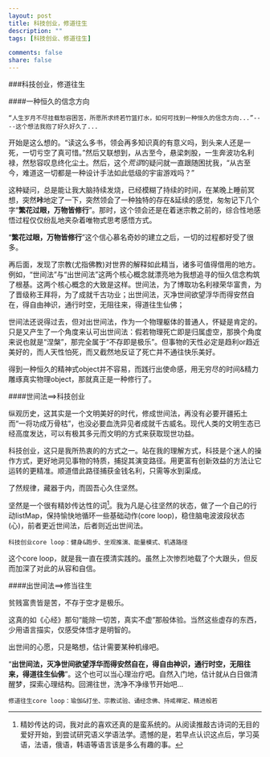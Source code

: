 ```yaml
---
layout: post
title: 科技创业，修道往生
description: ""
tags: [科技创业、修道往生]

comments: false
share: false
---
```



###科技创业，修道往生


####一种恒久的信念方向

	“人生岁月不尽挂载愁容困苦，所愿所求终若竹篮打水，如何可找到一种恒久的信念方向...”----这个想法我抱了好久好久了...


开始是这么想的。“读这么多书，领会再多知识真的有意义吗，到头来人还是一死，一切亏空了真可惜。”然后又联想到，从古至今，悬梁刺股，一生奔波功名利禄，然愁容叹息终化尘土。然后，这个*荒谬*的疑问就一直跟随困扰我，“从古至今，难道这一切都是一种设计手法如此低级的宇宙游戏吗？”

这种疑问，总是能让我大脑持续发烧，已经模糊了持续的时间，在某晚上睡前冥想，突然**咔**地定了一下，突然领会了一种独特的存在&延续的感觉，匆匆记下几个字“**繁花过眼，万物皆修行**”。那时，这个领会还是在着迷宗教之前的，综合性地感悟过程仅仅纷乱地夹杂着唯物式思考感悟方式。

“**繁花过眼，万物皆修行**”这个信心慕名奇妙的建立之后，一切的过程都好受了很多。

再后面，发现了宗教(尤指佛教)对世界的解释如此精当，诸多可值得借用的地方。例如，“世间法”与“出世间法”这两个核心概念就漂亮地为我想追寻的恒久信念构筑了根基。这两个核心概念的大致是这样。世间法，为了博取功名利禄荣华富贵，为了晋级称王拜将，为了成就千古功业；出世间法，灭净世间欲望浮华而得安然自在，得自由神识，通行时空，无阻往来，得道往生仙佛；

世间法还说得过去，但对出世间法，作为一个物理躯体的普通人，怀疑是肯定的。
只是又产生了一个角度来认可出世间法：假若物理死亡即是归属虚空，那换个角度来说也就是“涅槃”，那完全属于“不存即是极乐”。但事物的天性必定是趋利or趋近美好的，而人天性怕死，而又截然地反证了死亡并不通往快乐美好。

得到一种恒久的精神式object并不容易，而践行出使命感，用无穷尽的时间&精力雕琢真实物理object，那就真正是一种修行了。

####世间法==>科技创业

纵观历史，这其实是一个文明美好的时代，修成世间法，再没有必要开疆拓土而“一将功成万骨枯”，也没必要血洗异见者成就千古威名。现代人类的文明生态已经高度发达，可以有极其多元而文明的方式来获取现世功益。

科技创业，这只是我所热衷的的方式之一。站在我的理解方式，科技是个迷人的操作方式，更好地洞见事物的特质，捕捉其演变路径。用更富有创新效益的方法让它运转的更精准。顺道借此路径捕获金钱名利，只需等水到渠成。

了然规律，藏器于内，而固吾心久住坚然。

坚然是一个很有精妙传达性的词[^1]。我为凡是心往坚然的状态，做了一个自己的行动listMap，保持愉快地循环一些基础动作(core loop)，稳住脑电波波段状态(心)，前者更近世间法，后者则近出世间法。

	科技创业core loop：健身&跑步、坐观推演、能量模式、机遇路径
	
这个core loop，就是我一直在摸清实践的。虽然上次惨烈地载了个大跟头，但反而加深了对此的从容和自信。

[^1]:精妙传达的词，我对此的喜欢还真的是蛮系统的。从阅读推敲古诗词的无目的爱好开始，到尝试研究语义学语法学。遗憾的是，若早点认识这点后，学习英语，法语，俄语，韩语等语言该是多么有趣的事。

####出世间法==>修当往生

贫贱富贵皆是苦，不存于空才是极乐。

这真的如《心经》那句“能除一切苦，真实不虚”那般体验。当然这些虚存的东西，少用语言描实，仅感受体悟才是明智的。

出世间的心愿，只是略想，估计需要某种机缘吧。

“**出世间法，灭净世间欲望浮华而得安然自在，得自由神识，通行时空，无阻往来，得道往生仙佛**”。这个也可以当心理治疗吧。自然入门地，估计就从白日做清醒梦，探索心理结构。回溯往世，洗净不净缘节开始吧...

	修道往生core loop：瑜伽&打坐、宗教试验、诵经念佛、持戒禅定、精进般若
	
	
	
